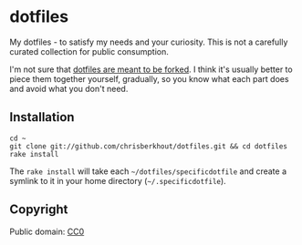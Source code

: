 # dotfiles

My dotfiles - to satisfy my needs and your curiosity.
This is not a carefully curated collection for public consumption.

I'm not sure that [dotfiles are meant to be forked](http://zachholman.com/2010/08/dotfiles-are-meant-to-be-forked/).
I think it's usually better to piece them together yourself, gradually,
so you know what each part does and avoid what you don't need.

## Installation

    cd ~
    git clone git://github.com/chrisberkhout/dotfiles.git && cd dotfiles
    rake install

The `rake install` will take each `~/dotfiles/specificdotfile` and create a
symlink to it in your home directory (`~/.specificdotfile`).
    
## Copyright

Public domain: [CC0](http://creativecommons.org/publicdomain/zero/1.0/legalcode)

